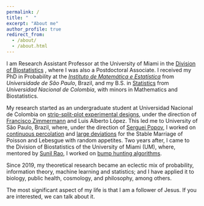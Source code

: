 ```yaml
---
permalink: /
title: "  "
excerpt: "About me"
author_profile: true
redirect_from: 
  - /about/
  - /about.html
---
```


I am Research Assistant Professor at the University of Miami in the [Division of Biostatistics](https://www.publichealth.med.miami.edu/divisions/biostatistics/) , where I was also a Postdoctoral Associate. I received my PhD in Probability at the [_Instituto de Matemática e Estatística_](https://www.ime.usp.br/en/home/) from _Universidade de São Paulo_, Brazil, and my B.S. in [Statistics](http://ciencias.bogota.unal.edu.co/departamentos/departamento-de-estadistica/inicio/) from _Universidad Nacional de Colombia_, with minors in Mathematics and Biostatistics. 

My research started as an undergraduate student at Universidad Nacional de Colombia on [strip-split-plot experimental designs](https://biometria.ufla.br/index.php/BBJ/article/view/141), under the direction of [Francisco Zimmermann](https://independent.academia.edu/FranciscoZimmermann) and Luis Alberto López. This led me to University of São Paulo, Brazil, where, under the direction of [Serguei Popov](https://www.fc.up.pt/pessoas/serguei.popov/), I worked on [continuous percolation](https://doi.org/10.1080/17442508.2011.651215) and [large deviations](https://doi.org/10.1007/s10959-010-0304-9) for the Stable Marriage of Poisson and Lebesgue with random appetites. Two years after, I came to the Division of Biostatistics of the University of Miami (UM), where, mentored by [Sunil Rao](https://www.jsunilrao.com/), I worked on [bump hunting algorithms](https://doi.org/10.1007/978-3-319-41573-4_16). 

Since 2019, my theoretical research became an eclectic mix of probability, information theory, machine learning and statistics; and I have applied it to biology, public health, cosmology, and philosophy, among others.

The most significant aspect of my life is that I am a follower of Jesus. If you are interested, we can talk about it.
